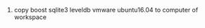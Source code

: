 

1. copy boost sqlite3 leveldb vmware ubuntu16.04 to computer of workspace




























